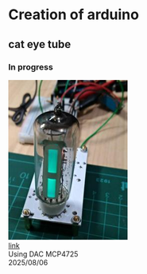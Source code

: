 # Creation of arduino
## cat eye tube
### In progress
![pic](00_cat_eye_tube/pic/s_phototype1b.jpg)<br>
[link](00_cat_eye_tube/README.md)<br>
Using DAC MCP4725  
2025/08/06  
